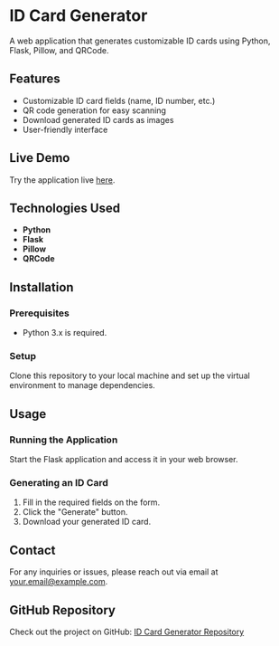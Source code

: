 # ID Card Generator

A web application that generates customizable ID cards using Python, Flask, Pillow, and QRCode.

## Features

- Customizable ID card fields (name, ID number, etc.)
- QR code generation for easy scanning
- Download generated ID cards as images
- User-friendly interface

## Live Demo

Try the application live [here](https://idcardpython-rajab.vercel.app/).

## Technologies Used

- **Python**
- **Flask**
- **Pillow**
- **QRCode**

## Installation

### Prerequisites

- Python 3.x is required.

### Setup

Clone this repository to your local machine and set up the virtual environment to manage dependencies.

## Usage

### Running the Application

Start the Flask application and access it in your web browser.

### Generating an ID Card

1. Fill in the required fields on the form.
2. Click the "Generate" button.
3. Download your generated ID card.

## Contact

For any inquiries or issues, please reach out via email at [your.email@example.com](mailto:your.email@example.com).

## GitHub Repository

Check out the project on GitHub: [ID Card Generator Repository](https://github.com/the-rajabraza/id_card_test)
